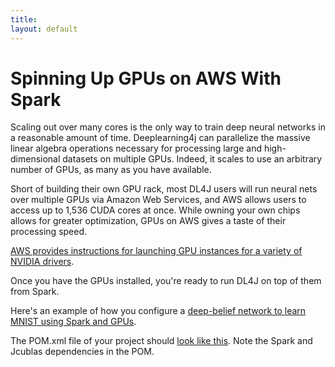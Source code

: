 ```yaml
---
title: 
layout: default
---
```


# Spinning Up GPUs on AWS With Spark

Scaling out over many cores is the only way to train deep neural networks in a reasonable amount of time. Deeplearning4j can parallelize the massive linear algebra operations necessary for processing large and high-dimensional datasets on multiple GPUs. Indeed, it scales to use an arbitrary number of GPUs, as many as you have available. 

Short of building their own GPU rack, most DL4J users will run neural nets over multiple GPUs via Amazon Web Services, and AWS allows users to access up to 1,536 CUDA cores at once. While owning your own chips allows for greater optimization, GPUs on AWS gives a taste of their processing speed. 

[AWS provides instructions for launching GPU instances for a variety of NVIDIA drivers](https://docs.aws.amazon.com/AWSEC2/latest/UserGuide/using_cluster_computing.html).

Once you have the GPUs installed, you're ready to run DL4J on top of them from Spark. 

Here's an example of how you configure a [deep-belief network to learn MNIST using Spark and GPUs](https://github.com/deeplearning4j/spark-gpu-examples/blob/master/src/main/java/org/deeplearning4j/SparkGpuExample.java). 

<script src="http://gist-it.appspot.com/https://github.com/deeplearning4j/spark-gpu-examples/blob/master/src/main/java/org/deeplearning4j/SparkGpuExample.java?slice=38:69"></script>

The POM.xml file of your project should [look like this](https://github.com/deeplearning4j/spark-gpu-examples/blob/master/pom.xml). Note the Spark and Jcublas dependencies in the POM. 

<script src="http://gist-it.appspot.com/https://github.com/deeplearning4j/spark-gpu-examples/blob/master/pom.xml?slice=136:148"></script>

